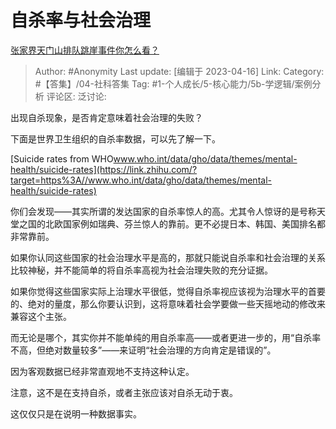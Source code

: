 # 自杀率与社会治理
[张家界天门山排队跳崖事件你怎么看？](https://www.zhihu.com/question/593980949/answer/2985205251)

> Author: #Anonymity
> Last update: [编辑于 2023-04-16]
> Link:
> Category: #【答集】/04-社科答集
> Tag: #1-个人成长/5-核心能力/5b-学逻辑/案例分析 
> 评论区:
> 泛讨论:

出现自杀现象，是否肯定意味着社会治理的失败？

下面是世界卫生组织的自杀率数据，可以先了解一下。

[Suicide rates from WHO​www.who.int/data/gho/data/themes/mental-health/suicide-rates](https://link.zhihu.com/?target=https%3A//www.who.int/data/gho/data/themes/mental-health/suicide-rates)

你们会发现——其实所谓的发达国家的自杀率惊人的高。尤其令人惊讶的是号称天堂之国的北欧国家例如瑞典、芬兰惊人的靠前。更不必提日本、韩国、美国排名都非常靠前。

如果你认同这些国家的社会治理水平是高的，那就只能说自杀率和社会治理的关系比较神秘，并不能简单的将自杀率高视为社会治理失败的充分证据。

如果你觉得这些国家实际上治理水平很低，觉得自杀率视应该视为治理水平的首要的、绝对的量度，那么你要认识到，这将意味着社会学要做一些天摇地动的修改来兼容这个主张。

而无论是哪个，其实你并不能单纯的用自杀率高——或者更进一步的，用“自杀率不高，但绝对数量较多”——来证明“社会治理的方向肯定是错误的”。

因为客观数据已经非常直观地不支持这种认定。

注意，这不是在支持自杀，或者主张应该对自杀无动于衷。

这仅仅只是在说明一种数据事实。
